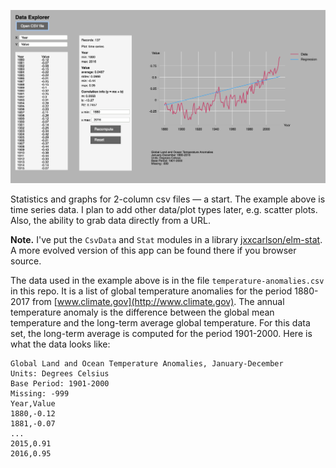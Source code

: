 ![Image](dataviewer.png)

Statistics and graphs for 2-column csv files — a start.  The example above is time series data.  I plan to add other data/plot types later, e.g. scatter plots.  Also, the ability to grab data directly from a URL.

**Note.** I've put the `CsvData` and `Stat` modules in a library [jxxcarlson/elm-stat](https://package.elm-lang.org/packages/jxxcarlson/elm-stat/latest/).  A more evolved version of this app can be found there if you browser source.

The data used in the example above is in the file `temperature-anomalies.csv` in this repo. It is a list of global temperature anomalies for the period 1880-2017 from [www.climate.gov](http://www.climate.gov). The annual temperature anomaly is the difference between the global mean temperature and the long-term average global temperature. For this data set, the long-term average is computed for the period 1901-2000. Here is what the data looks like:

```
Global Land and Ocean Temperature Anomalies, January-December
Units: Degrees Celsius
Base Period: 1901-2000
Missing: -999
Year,Value
1880,-0.12
1881,-0.07
...
2015,0.91
2016,0.95
```
